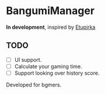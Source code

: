 # BangumiManager

**In development**, inspired by [Etupirka](https://github.com/Aixile/Etupirka)

## TODO

- [ ] UI support.
- [ ] Calculate your gaming time.
- [ ] Support looking over history score.

Developed for bgmers.
